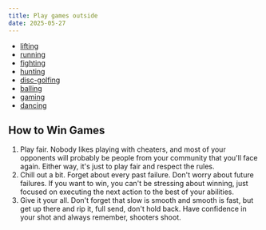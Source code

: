 ```yaml
---
title: Play games outside
date: 2025-05-27
---
```


- [lifting](/lifting)
- [running](/running)
- [fighting](/fighting)
- [hunting](/hunting)
- [disc-golfing](disc-golfing.md)
- [balling](/balling)
- [gaming](/gaming)
- [dancing](/dancing)

## How to Win Games
1. Play fair. Nobody likes playing with cheaters, and most of your opponents will probably be people from your community that you'll face again. Either way, it's just to play fair and respect the rules.
2. Chill out a bit. Forget about every past failure. Don't worry about future failures. If you want to win, you can't be stressing about winning, just focused on executing the next action to the best of your abilities.
3. Give it your all. Don't forget that slow is smooth and smooth is fast, but get up there and rip it, full send, don't hold back. Have confidence in your shot and always remember, shooters shoot.
